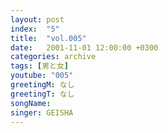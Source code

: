 ```yaml
---
layout: post
index:  "5"
title:  "vol.005"
date:   2001-11-01 12:00:00 +0300
categories: archive
tags: [男と女]
youtube: "005"
greetingM: なし
greetingT: なし
songName: 
singer: GEISHA
---
```

